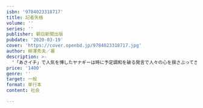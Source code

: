 ```yaml
---
isbn: '9784023318717'
title: 記者失格
volume: ''
series: ''
publisher: 朝日新聞出版
pubdate: '2020-03-19'
cover: 'https://cover.openbd.jp/9784023318717.jpg'
author: 柳澤秀夫／著
description: >-
  '「あさイチ」で人気を博したヤナギーは時に予定調和を破る発言で人々の心を揺さぶってきた。元は数々の事件・事故、戦場での取材に奔走した「伝説の記者」。そのまっすぐな姿勢の背景には何があり、何を考えてきたのか。半生を振り返る。'
price: '1400'
genre: ''
target: 一般
format: 単行本
content: 社会

---
```

